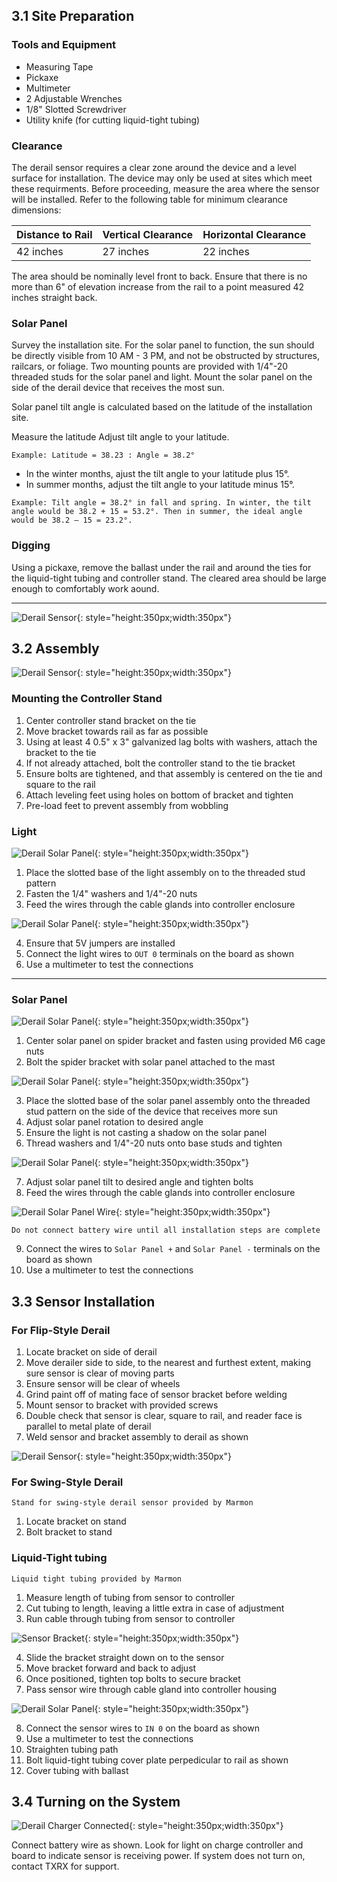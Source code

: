 ## 3.1 Site Preparation

### Tools and Equipment
* Measuring Tape
* Pickaxe
* Multimeter
* 2 Adjustable Wrenches
* 1/8" Slotted Screwdriver
* Utility knife (for cutting liquid-tight tubing)

### Clearance

The derail sensor requires a clear zone around the device and a level surface for installation. The device may only be used at sites which meet these requirments.
Before proceeding, measure the area where the sensor will be installed. Refer to the following table for minimum clearance dimensions:

| Distance to Rail   | Vertical Clearance   | Horizontal Clearance   |
|------------|------------|------------|
| 42 inches| 27 inches| 22 inches|

The area should be nominally level front to back. Ensure that there is no more than 6" of elevation increase from the rail to a point measured 42 inches straight back.

### Solar Panel

Survey the installation site. For the solar panel to function, the sun should be directly visible from 10 AM - 3 PM, and not be obstructed by structures, railcars, or foliage.
Two mounting pounts are provided with 1/4"-20 threaded studs for the solar panel and light. Mount the solar panel on the side of the derail device that receives the most sun.

Solar panel tilt angle is calculated based on the latitude of the installation site.

Measure the latitude Adjust tilt angle to your latitude.

``Example: Latitude = 38.23 : Angle = 38.2°``

* In the winter months, ajust the tilt angle to your latitude plus 15°.
* In summer months, adjust the tilt angle to your latitude minus 15°.

``Example: Tilt angle = 38.2° in fall and spring. In winter, the tilt angle would be 38.2 + 15 = 53.2°. Then in summer, the ideal angle would be 38.2 – 15 = 23.2°.``

### Digging

Using a pickaxe, remove the ballast under the rail and around the ties for the liquid-tight tubing and controller stand. The cleared area should be large enough to comfortably work aound.

---

![Derail Sensor](assets/derail_sensor.jpg){: style="height:350px;width:350px"}

## 3.2 Assembly

![Derail Sensor](assets/derail_housing.jpg){: style="height:350px;width:350px"}

### Mounting the Controller Stand

1. Center controller stand bracket on the tie
2. Move bracket towards rail as far as possible
3. Using at least 4 0.5" x 3" galvanized lag bolts with washers, attach the bracket to the tie
4. If not already attached, bolt the controller stand to the tie bracket
5. Ensure bolts are tightened, and that assembly is centered on the tie and square to the rail
6. Attach leveling feet using holes on bottom of bracket and tighten
7. Pre-load feet to prevent assembly from wobbling

### Light

![Derail Solar Panel](assets/derail_light_studs.jpg){: style="height:350px;width:350px"}

1. Place the slotted base of the light assembly on to the threaded stud pattern
2. Fasten the 1/4" washers and 1/4"-20 nuts
3. Feed the wires through the cable glands into controller enclosure

![Derail Solar Panel](assets/derail_light_wire.jpg){: style="height:350px;width:350px"}

4. Ensure that 5V jumpers are installed
5. Connect the light wires to ``OUT 0`` terminals on the board as shown
6. Use a multimeter to test the connections

---

### Solar Panel

![Derail Solar Panel](assets/solar_center.jpg){: style="height:350px;width:350px"}

1. Center solar panel on spider bracket and fasten using provided M6 cage nuts
2. Bolt the spider bracket with solar panel attached to the mast

![Derail Solar Panel](assets/derail_studs.jpg){: style="height:350px;width:350px"}
  
3. Place the slotted base of the solar panel assembly onto the threaded stud pattern on the side of the device that receives more sun
4. Adjust solar panel rotation to desired angle
5. Ensure the light is not casting a shadow on the solar panel
6. Thread washers and 1/4"-20 nuts onto base studs and tighten

![Derail Solar Panel](assets/solar_adjust.jpg){: style="height:350px;width:350px"}

7. Adjust solar panel tilt to desired angle and tighten bolts
8. Feed the wires through the cable glands into controller enclosure

![Derail Solar Panel Wire](assets/derail_charger_wire.jpg){: style="height:350px;width:350px"}

`` Do not connect battery wire until all installation steps are complete ``

9. Connect the wires to ``Solar Panel +`` and ``Solar Panel -`` terminals on the board as shown
10. Use a multimeter to test the connections

## 3.3 Sensor Installation

### For Flip-Style Derail

1. Locate bracket on side of derail
2. Move derailer side to side, to the nearest and furthest extent, making sure sensor is clear of moving parts
3. Ensure sensor will be clear of wheels
4. Grind paint off of mating face of sensor bracket before welding
5. Mount sensor to bracket with provided screws
6. Double check that sensor is clear, square to rail, and reader face is parallel to metal plate of derail
7. Weld sensor and bracket assembly to derail as shown

![Derail Sensor](assets/derail_sensor.jpg){: style="height:350px;width:350px"}

### For Swing-Style Derail

``Stand for swing-style derail sensor provided by Marmon``

1. Locate bracket on stand 
2. Bolt bracket to stand

### Liquid-Tight tubing

``Liquid tight tubing provided by Marmon``

1. Measure length of tubing from sensor to controller
2. Cut tubing to length, leaving a little extra in case of adjustment
3. Run cable through tubing from sensor to controller

![Sensor Bracket](assets/tubing_nut.jpg){: style="height:350px;width:350px"}

4. Slide the bracket straight down on to the sensor
5. Move bracket forward and back to adjust
7. Once positioned, tighten top bolts to secure bracket
8. Pass sensor wire through cable gland into controller housing

![Derail Solar Panel](assets/derail_sensor_wire.jpg){: style="height:350px;width:350px"}

8. Connect the sensor wires to ``IN 0`` on the board as shown
9. Use a multimeter to test the connections
10. Straighten tubing path
11. Bolt liquid-tight tubing cover plate perpedicular to rail as shown
12. Cover tubing with ballast

## 3.4 Turning on the System

![Derail Charger Connected](assets/solar_control.jpg){: style="height:350px;width:350px"}

Connect battery wire as shown. Look for light on charge controller and board to indicate sensor is receiving power.
If system does not turn on, contact TXRX for support.
